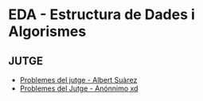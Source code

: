 # EDA - Estructura de Dades i Algorismes
## JUTGE
- [Problemes del jutge - Albert Suàrez](https://github.com/AlbertSuarez/Jutge-EDA)
- [Problemes del Jutge - Anónnimo xd](https://github.com/sanchyy/Jutge-EDA)
